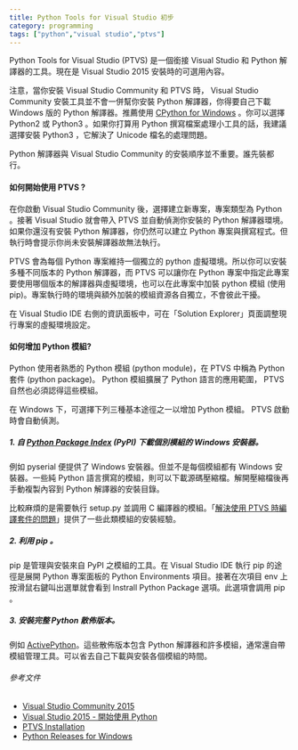 ```yaml
---
title: Python Tools for Visual Studio 初步
category: programming
tags: ["python","visual studio","ptvs"]
---
```


Python Tools for Visual Studio (PTVS) 是一個銜接 Visual Studio 和 Python 解譯器的工具。現在是 Visual Studio 2015 安裝時的可選用內容。

注意，當你安裝 Visual Studio Community 和 PTVS 時， Visual Studio Community 安裝工具並不會一併幫你安裝 Python 解譯器，你得要自己下載 Windows 版的 Python 解譯器。推薦使用 [CPython for Windows](https://www.python.org/downloads/windows/) 。你可以選擇 Python2 或 Python3 。如果你打算用 Python 撰寫檔案處理小工具的話，我建議選擇安裝 Python3 ，它解決了 Unicode 檔名的處理問題。

Python 解譯器與 Visual Studio Community 的安裝順序並不重要。誰先裝都行。

<!--more-->

#### 如何開始使用 PTVS ?

在你啟動 Visual Studio Community 後，選擇建立新專案，專案類型為 Python 。接著 Visual Studio 就會帶入 PTVS 並自動偵測你安裝的 Python 解譯器環境。如果你還沒有安裝 Python 解譯器，你仍然可以建立 Python 專案與撰寫程式。但執行時會提示你尚未安裝解譯器故無法執行。

PTVS 會為每個 Python 專案維持一個獨立的 python 虛擬環境。所以你可以安裝多種不同版本的 Python 解譯器，而 PTVS 可以讓你在 Python 專案中指定此專案要使用哪個版本的解譯器與虛擬環境，也可以在此專案中加裝 python 模組 (使用 pip)。專案執行時的環境與額外加裝的模組資源各自獨立，不會彼此干擾。

在 Visual Studio IDE 右側的資訊面板中，可在「Solution Explorer」頁面調整現行專案的虛擬環境設定。

#### 如何增加 Python 模組?

Python 使用者熟悉的 Python 模組 (python module)，在 PTVS 中稱為 Python 套件 (python package)。 Python 模組擴展了 Python 語言的應用範圍， PTVS 自然也必須認得這些模組。

在 Windows 下，可選擇下列三種基本途徑之一以增加 Python 模組。 PTVS 啟動時會自動偵測。

##### 1. 自 [Python Package Index](https://pypi.python.org/) (PyPI) 下載個別模組的 Windows 安裝器。

例如 pyserial 便提供了 Windows 安裝器。但並不是每個模組都有 Windows 安裝器。一些純 Python 語言撰寫的模組，則可以下載源碼壓縮檔。解開壓縮檔後再手動複製內容到 Python 解譯器的安裝目錄。

比較麻煩的是需要執行 setup.py 並調用 C 編譯器的模組。「[解決使用 PTVS 時編譯套件的問題]([https://blogs.msdn.microsoft.com/ericsk/2015/08/23/python-tools-for-visual-studio/)」提供了一些此類模組的安裝經驗。

##### 2. 利用 pip 。

pip 是管理與安裝來自 PyPI 之模組的工具。在 Visual Studio IDE 執行 pip 的途徑是展開 Python 專案面板的 Python Environments 項目。接著在次項目 env 上按滑鼠右鍵叫出選單就會看到 Instrall Python Package 選項。此選項會調用 pip 。

##### 3. 安裝完整 Python 散佈版本。

例如 [ActivePython](http://www.activestate.com/activepython)。這些散佈版本包含 Python 解譯器和許多模組，通常還自帶模組管理工具。可以省去自己下載與安裝各個模組的時間。

###### 參考文件

* [Visual Studio Community 2015](https://www.visualstudio.com/products/visual-studio-community-vs)
* [Visual Studio 2015 - 開始使用 Python](https://msdn.microsoft.com/zh-tw/library/dn705848.aspx)
* [PTVS Installation](https://github.com/Microsoft/PTVS/wiki/PTVS-Installation)
* [Python Releases for Windows](https://www.python.org/downloads/windows/)

